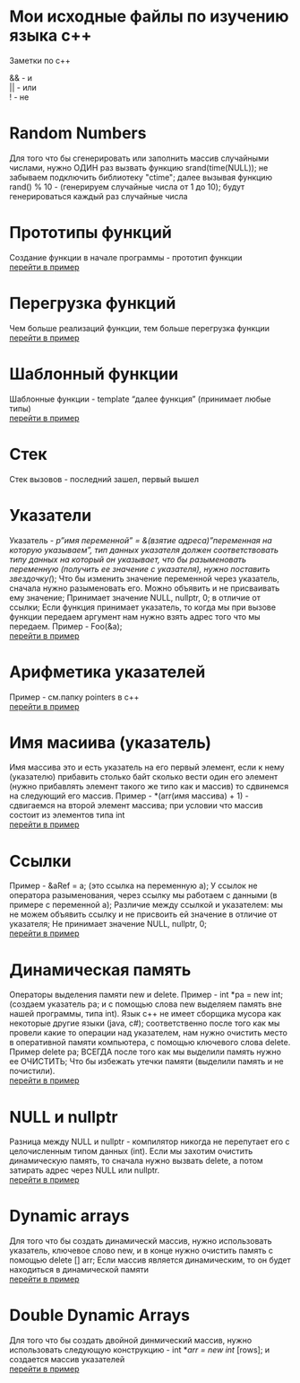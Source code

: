 # Мои исходные файлы по изучению языка c++

Заметки по c++

&& - и<br>
|| - или<br>
! - не

# Random Numbers
Для того что бы сгенерировать или заполнить массив случайными числами, нужно ОДИН раз вызвать функцию srand(time(NULL)); не забываем подключить библиотеку "ctime"; далее вызывая функцию rand() % 10 - (генерируем случайные числа от 1 до 10); будут генерироваться каждый раз случайные числа

# Прототипы функций
Создание функции в начале программы - прототип функции
<br><a href="https://github.com/kondrash228/learn-cpp/blob/master/prototypes">перейти в пример</a><br> 

# Перегрузка функций
Чем больше реализаций функции, тем больше перегрузка функции
<br><a href="https://github.com/kondrash228/learn-cpp/blob/master/overload">перейти в пример</a><br> 

# Шаблонный функции
Шаблонные функции - template <typename T> “далее функция” (принимает любые типы)
<br><a href="https://github.com/kondrash228/learn-cpp/blob/master/template">перейти в пример</a><br> 
  
# Стек
Стек вызовов - последний зашел, первый вышел 

# Указатели
Указатель - *p”имя переменной” = &(взятие адреса)”переменная на которую указываем”, тип данных указателя должен соответствовать типу данных на который он указывает, что бы разыменовать переменную (получить ее значение с указателя), нужно поставить звездочку(*); Что бы изменить значение переменной через указатель, сначала нужно разыменовать его. Можно объявить и не присваивать ему значение; Принимает значение NULL, nullptr, 0; в отличие от ссылки; Если функция принимает указатель, то когда мы при вызове функции передаем аргумент нам нужно взять адрес того что мы передаем. Пример - Foo(&a);
<br><a href="https://github.com/kondrash228/learn-cpp/blob/master/pointers">перейти в пример</a><br> 
  
# Арифметика указателей
Пример - см.папку pointers в c++
<br><a href="https://github.com/kondrash228/learn-cpp/blob/master/dynamic%20memory/null/nullptr.cpp">перейти в пример</a><br> 

# Имя масиива (указатель)
Имя массива это и есть указатель на его первый элемент, если к нему (указателю) прибавить столько байт сколько вести один его элемент (нужно прибавлять элемент такого же типо как и массив)  то сдвинемся на следующий его массив. Пример - *(arr(имя массива) + 1) - сдвигаемся на второй элемент массива; при условии что массив состоит из элементов типа int
<br><a href="https://github.com/kondrash228/learn-cpp/blob/master/arrays">перейти в пример</a><br> 
  
# Cсылки 
Пример - &aRef = a; (это ссылка на переменную а); У ссылок не оператора разыменования, через ссылку мы работаем с данными (в примере с переменной а);
Различие между ссылкой и указателем: мы не можем объявить ссылку и не присвоить ей значение в отличие от указателя; Не принимает значение NULL, nullptr, 0;
<br><a href="https://github.com/kondrash228/learn-cpp/blob/master/links">перейти в пример</a><br> 

# Динамическая память 
Операторы выделения памяти new и delete. Пример  - int *pa = new int; (создаем указатель pa; и с помощью слова new выделяем память вне нашей программы, типа int). Язык c++ не имеет сборщика мусора как некоторые другие языки (java, c#); соответственно после того как мы провели какие то операции над указателем, нам нужно очистить место в оперативной памяти компьютера, с помощью ключевого слова delete. Пример delete pa; ВСЕГДА после того как мы выделили память нужно ее ОЧИСТИТЬ; Что бы избежать утечки памяти (выделили память и не почистили). 
<br><a href="https://github.com/kondrash228/learn-cpp/blob/master/dynamic%20memory/new/new.cpp">перейти в пример</a><br> 

# NULL и nullptr
Разница между NULL и nullptr - компилятор никогда не перепутает его с целочисленным типом данных (int). Если мы захотим очистить динамическую память, то сначала нужно вызвать delete, а потом затирать адрес через NULL или nullptr.
<br><a href="https://github.com/kondrash228/learn-cpp/blob/master/dynamic%20memory/null/nullptr.cpp">перейти в пример</a><br> 

# Dynamic arrays
Для того что бы создать динамическй массив, нужно использовать указатель, ключевое слово new, и в конце нужно очистить память с помощью delete [] arr; Если массив является динамическим, то он будет находиться в динамической памяти
<br><a href="https://github.com/kondrash228/learn-cpp/blob/master/dynamic%20memory/arrays">перейти в пример</a><br> 
 
# Double Dynamic Arrays
Для того что бы создать двойной динмический массив, нужно использовать следующую конструкцию - int **arr = new int* [rows]; и создается массив указателей
<br><a href="https://github.com/kondrash228/learn-cpp/blob/master/dynamic%20memory/arrays">перейти в пример</a><br> 